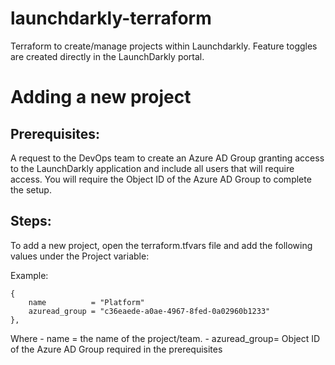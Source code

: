 # launchdarkly-terraform
Terraform to create/manage projects within Launchdarkly. Feature toggles are created directly in the LaunchDarkly portal. 

# Adding a new project

## Prerequisites:

A request to the DevOps team to create an Azure AD Group granting access to the LaunchDarkly application and include all users that will require access. You will require the Object ID of the Azure AD Group to complete the setup. 

## Steps: 

To add a new project, open the terraform.tfvars file and add the following values under the Project variable:

Example: 

```
{
    name          = "Platform"
    azuread_group = "c36eaede-a0ae-4967-8fed-0a02960b1233"
},
```

Where - name = the name of the project/team.
      - azuread_group= Object ID of the Azure AD Group required in the prerequisites

